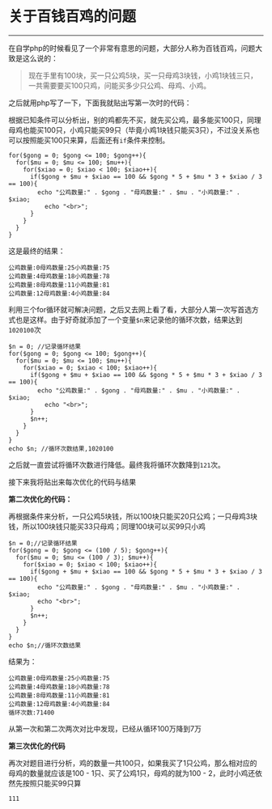 关于百钱百鸡的问题
===
---
在自学php的时候看见了一个非常有意思的问题，大部分人称为百钱百鸡，问题大致是这么说的：
>现在手里有100块，买一只公鸡5块，买一只母鸡3块钱，小鸡1块钱三只，一共需要要买100只鸡，问能买多少只公鸡、母鸡、小鸡。

之后就用php写了一下，下面我就贴出写第一次时的代码：

根据已知条件可以分析出，别的鸡都先不买，就先买公鸡，最多能买100只，同理母鸡也能买100只，小鸡只能买99只（毕竟小鸡1块钱只能买3只），不过没关系也可以按照能买100只来算，后面还有`if`条件来控制。
```
for($gong = 0; $gong <= 100; $gong++){
  for($mu = 0; $mu <= 100; $mu++){
    for($xiao = 0; $xiao < 100; $xiao++){
      if($gong + $mu + $xiao == 100 && $gong * 5 + $mu * 3 + $xiao / 3 == 100){
        echo "公鸡数量:" . $gong . "母鸡数量:" . $mu . "小鸡数量:" . $xiao;
          echo "<br>";
      }
    }
  }
}
```
这是最终的结果：
```
公鸡数量:0母鸡数量:25小鸡数量:75
公鸡数量:4母鸡数量:18小鸡数量:78
公鸡数量:8母鸡数量:11小鸡数量:81
公鸡数量:12母鸡数量:4小鸡数量:84
```
利用三个for循环就可解决问题，之后又去网上看了看，大部分人第一次写首选方式也是这样。由于好奇就添加了一个变量`$n`来记录他的循环次数，结果达到`1020100`次
```
$n = 0; //记录循环结果
for($gong = 0; $gong <= 100; $gong++){
  for($mu = 0; $mu <= 100; $mu++){
    for($xiao = 0; $xiao < 100; $xiao++){
      if($gong + $mu + $xiao == 100 && $gong * 5 + $mu * 3 + $xiao / 3 == 100){
        echo "公鸡数量:" . $gong . "母鸡数量:" . $mu . "小鸡数量:" . $xiao;
          echo "<br>";
      }
      $n++;
    }
  }
}
echo $n; //循环次数结果,1020100
```
之后就一直尝试将循环次数进行降低。最终我将循环次数降到`121`次。

接下来我将贴出来每次优化的代码与结果

**第二次优化的代码：**

再根据条件来分析，一只公鸡5块钱，所以100块只能买20只公鸡；一只母鸡3块钱，所以100块钱只能买33只母鸡；同理100块可以买99只小鸡
```
$n = 0;//记录循环结果
for($gong = 0; $gong <= (100 / 5); $gong++){
  for($mu = 0; $mu <= (100 / 3); $mu++){
    for($xiao = 0; $xiao < 100; $xiao++){
      if($gong + $mu + $xiao == 100 && $gong * 5 + $mu * 3 + $xiao / 3 == 100){
        echo "公鸡数量:" . $gong . "母鸡数量:" . $mu . "小鸡数量:" . $xiao;
        echo "<br>";
      }
      $n++;
    }
  }
}
echo $n;//循环次数结果
```
结果为：
```
公鸡数量:0母鸡数量:25小鸡数量:75
公鸡数量:4母鸡数量:18小鸡数量:78
公鸡数量:8母鸡数量:11小鸡数量:81
公鸡数量:12母鸡数量:4小鸡数量:84
循环次数:71400
```
从第一次和第二次两次对比中发现，已经从循环100万降到7万

**第三次优化的代码**

再次对题目进行分析，鸡的数量一共100只，如果我买了1只公鸡，那么相对应的母鸡的数量就应该是100 - 1只、买了公鸡1只，母鸡的就为100 - 2，此时小鸡还依然先按照只能买99只算
```
111
```

